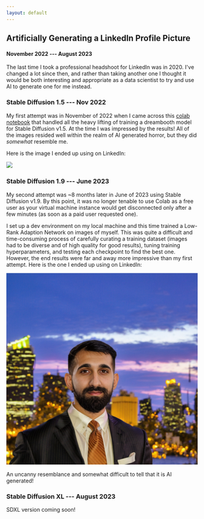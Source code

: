 ```yaml
---
layout: default
---
```


## Artificially Generating a LinkedIn Profile Picture
#### November 2022 --- August 2023

The last time I took a professional headshoot for LinkedIn was in 2020. I've changed a lot since then, and rather than taking another one I thought it would be both interesting and appropriate as a data scientist to try and use AI to generate one for me instead.

### Stable Diffusion 1.5 --- Nov 2022

My first attempt was in November of 2022 when I came across this [colab notebook](https://colab.research.google.com/github/InB4DevOps/diffusers/blob/main/examples/dreambooth/DreamBooth_Stable_Diffusion.ipynb) that handled all the heavy lifting of training a dreambooth model for Stable Diffusion v1.5. At the time I was impressed by the results! All of the images resided well within the realm of AI generated horror, but they did *somewhat* resemble me. 

Here is the image I ended up using on LinkedIn:

<img src="/assets/img/">


### Stable Diffusion 1.9 --- June 2023

My second attempt was ~8 months later in June of 2023 using Stable Diffusion v1.9. By this point, it was no longer tenable to use Colab as a free user as your virtual machine instance would get disconnected only after a few minutes (as soon as a paid user requested one). 

I set up a dev environment on my local machine and this time trained a Low-Rank Adaption Network on images of myself. This was quite a difficult and time-consuming process of carefully curating a training dataset (images had to be diverse and of high quality for good results), tuning training hyperparameters, and testing each checkpoint to find the best one. However, the end results were far and away more impressive than my first attempt. Here is the one I ended up using on LinkedIn:

<img src="/assets/img/linkedin/attempt_v2.jpg" alt="Second attempt at a LinkedIn profile picture">

An uncanny resemblance and somewhat difficult to tell that it is AI generated!

### Stable Diffusion XL --- August 2023
SDXL version coming soon!

